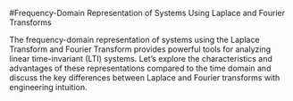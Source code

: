 #Frequency-Domain Representation of Systems Using Laplace and Fourier Transforms

The frequency-domain representation of systems using the Laplace Transform and Fourier Transform provides powerful tools for analyzing linear
time-invariant (LTI) systems. Let’s explore the characteristics and advantages
of these representations compared to the time domain and discuss the key differences between Laplace and Fourier transforms with engineering intuition.
